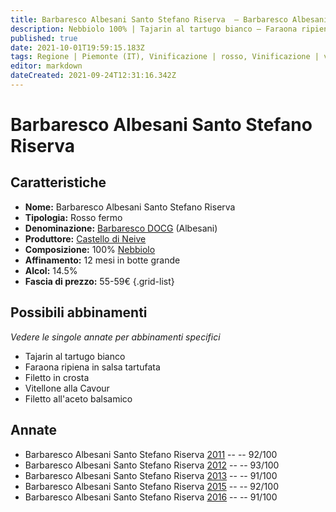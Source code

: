 ```yaml
---
title: Barbaresco Albesani Santo Stefano Riserva  – Barbaresco Albesani Riserva DOCG – Castello di Neive – Piemonte (IT) – 55-59€ – 5★
description: Nebbiolo 100% | Tajarin al tartugo bianco – Faraona ripiena in salsa tartufata – Filetto in crosta – Vitellone alla Cavour – Filetto all'aceto balsamico
published: true
date: 2021-10-01T19:59:15.183Z
tags: Regione | Piemonte (IT), Vinificazione | rosso, Vinificazione | varietale, Vitigni | Nebbiolo, Valutazioni | 5 stelle, Alimento | pasta, Aromatizzazione | al tartufo bianco, Alimento | faraona, Aromatizzazione | ripiena, Aromatizzazione | in salsa tartufata, Alimento | manzo, Aromatizzazione | in crosta, Aromatizzazione | all'aceto balsamico, Alimento | vitello, Cottura | alla Cavour, Prezzi | 55-59€
editor: markdown
dateCreated: 2021-09-24T12:31:16.342Z
---
```


 # Barbaresco Albesani Santo Stefano Riserva

## Caratteristiche
- **Nome:** Barbaresco Albesani Santo Stefano Riserva
- **Tipologia:** Rosso fermo
- **Denominazione:** [Barbaresco DOCG](/denominazioni/Italia/Piemonte/DOCG/Barbaresco) (Albesani)
- **Produttore:** [Castello di Neive](/produttori/Italia/Piemonte/Castello-di-Neive)
- **Composizione:** 100% [Nebbiolo](/vitigni/Italia/bacca-nera/nebbiolo)
- **Affinamento:** 12 mesi in botte grande
- **Alcol:** 14.5%
- **Fascia di prezzo:** 55-59€
{.grid-list}



## Possibili abbinamenti
*Vedere le singole annate per abbinamenti specifici*

- Tajarin al tartugo bianco
- Faraona ripiena in salsa tartufata
- Filetto in crosta
- Vitellone  alla Cavour
- Filetto all'aceto balsamico

## Annate
- Barbaresco Albesani Santo Stefano Riserva  [2011](vini/Italia/Piemonte/Castello-di-Neive/Barbaresco-Albesani-Santo-Stefano-Riserva/2011) -- <span class="star-5"></span> -- 92/100
- Barbaresco Albesani Santo Stefano Riserva  [2012](vini/Italia/Piemonte/Castello-di-Neive/Barbaresco-Albesani-Santo-Stefano-Riserva/2012) -- <span class="star-5"></span> -- 93/100
- Barbaresco Albesani Santo Stefano Riserva  [2013](vini/Italia/Piemonte/Castello-di-Neive/Barbaresco-Albesani-Santo-Stefano-Riserva/2013) -- <span class="star-5"></span> -- 91/100
- Barbaresco Albesani Santo Stefano Riserva  [2015](vini/Italia/Piemonte/Castello-di-Neive/Barbaresco-Albesani-Santo-Stefano-Riserva/2015) -- <span class="star-5"></span> -- 92/100
- Barbaresco Albesani Santo Stefano Riserva  [2016](vini/Italia/Piemonte/Castello-di-Neive/Barbaresco-Albesani-Santo-Stefano-Riserva/2016) -- <span class="star-5"></span> -- 91/100